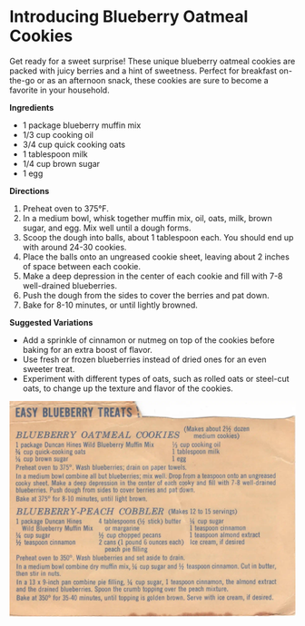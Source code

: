 # Introducing Blueberry Oatmeal Cookies

Get ready for a sweet surprise! These unique blueberry oatmeal cookies are packed with juicy berries and a hint of sweetness. Perfect for breakfast on-the-go or as an afternoon snack, these cookies are sure to become a favorite in your 
household.

**Ingredients**

* 1 package blueberry muffin mix
* 1/3 cup cooking oil
* 3/4 cup quick cooking oats
* 1 tablespoon milk
* 1/4 cup brown sugar
* 1 egg

**Directions**

1. Preheat oven to 375°F.
2. In a medium bowl, whisk together muffin mix, oil, oats, milk, brown sugar, and egg. Mix well until a dough forms.
3. Scoop the dough into balls, about 1 tablespoon each. You should end up with around 24-30 cookies.
4. Place the balls onto an ungreased cookie sheet, leaving about 2 inches of space between each cookie.
5. Make a deep depression in the center of each cookie and fill with 7-8 well-drained blueberries.
6. Push the dough from the sides to cover the berries and pat down.
7. Bake for 8-10 minutes, or until lightly browned.

**Suggested Variations**

* Add a sprinkle of cinnamon or nutmeg on top of the cookies before baking for an extra boost of flavor.
* Use fresh or frozen blueberries instead of dried ones for an even sweeter treat.
* Experiment with different types of oats, such as rolled oats or steel-cut oats, to change up the texture and flavor of the cookies.

![Recipe card](./images/Easy%20Blueberry%20Treats-1.webp)